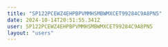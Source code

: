 ```yaml
---
title: "SP122PCEWZ4EHPBPVMMHSMBWMXCET99284C9A8PN5"
date: 2024-10-14T20:51:55.341Z
user: SP122PCEWZ4EHPBPVMMHSMBWMXCET99284C9A8PN5
layout: "users"
---
```

    